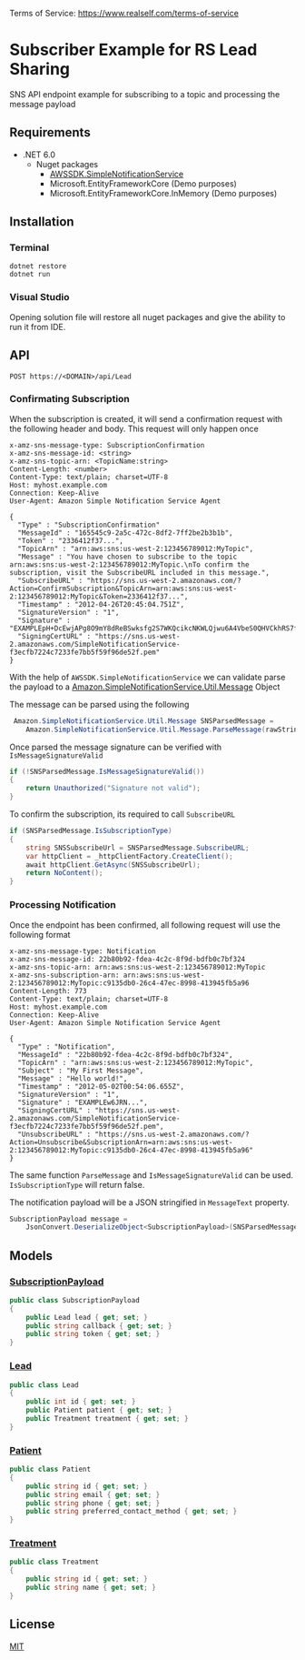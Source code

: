 Terms of Service: https://www.realself.com/terms-of-service


# Subscriber Example for RS Lead Sharing

SNS API endpoint example for subscribing to a topic and processing the message payload

## Requirements

- .NET 6.0
  - Nuget packages
    - [AWSSDK.SimpleNotificationService](https://docs.aws.amazon.com/sdkfornet/v3/apidocs/items/SNS/NSNS.html)
    - Microsoft.EntityFrameworkCore (Demo purposes)
    - Microsoft.EntityFrameworkCore.InMemory (Demo purposes)

## Installation

### Terminal

```properties
dotnet restore
dotnet run
```

### Visual Studio

Opening solution file will restore all nuget packages and give the ability to run it from IDE.

## API

`POST https://<DOMAIN>/api/Lead`

### Confirmating Subscription
When the subscription is created, it will send a confirmation request with the following header and body.
This request will only happen once

```http
x-amz-sns-message-type: SubscriptionConfirmation
x-amz-sns-message-id: <string>
x-amz-sns-topic-arn: <TopicName:string>
Content-Length: <number>
Content-Type: text/plain; charset=UTF-8
Host: myhost.example.com
Connection: Keep-Alive
User-Agent: Amazon Simple Notification Service Agent

{
  "Type" : "SubscriptionConfirmation"
  "MessageId" : "165545c9-2a5c-472c-8df2-7ff2be2b3b1b",
  "Token" : "2336412f37...",
  "TopicArn" : "arn:aws:sns:us-west-2:123456789012:MyTopic",
  "Message" : "You have chosen to subscribe to the topic arn:aws:sns:us-west-2:123456789012:MyTopic.\nTo confirm the subscription, visit the SubscribeURL included in this message.",
  "SubscribeURL" : "https://sns.us-west-2.amazonaws.com/?Action=ConfirmSubscription&TopicArn=arn:aws:sns:us-west-2:123456789012:MyTopic&Token=2336412f37...",
  "Timestamp" : "2012-04-26T20:45:04.751Z",
  "SignatureVersion" : "1",
  "Signature" : "EXAMPLEpH+DcEwjAPg8O9mY8dReBSwksfg2S7WKQcikcNKWLQjwu6A4VbeS0QHVCkhRS7fUQvi2egU3N858fiTDN6bkkOxYDVrY0Ad8L10Hs3zH81mtnPk5uvvolIC1CXGu43obcgFxeL3khZl8IKvO61GWB6jI9b5+gLPoBc1Q=",
  "SigningCertURL" : "https://sns.us-west-2.amazonaws.com/SimpleNotificationService-f3ecfb7224c7233fe7bb5f59f96de52f.pem"
}
```

With the help of `AWSSDK.SimpleNotificationService` we can validate parse the payload to a [Amazon.SimpleNotificationService.Util.Message](https://docs.aws.amazon.com/sdkfornet/v3/apidocs/items/SNS/TMessage.html) Object

The message can be parsed using the following

```csharp
 Amazon.SimpleNotificationService.Util.Message SNSParsedMessage =
    Amazon.SimpleNotificationService.Util.Message.ParseMessage(rawStringPayload);
```

Once parsed the message signature can be verified with `IsMessageSignatureValid`
```csharp
if (!SNSParsedMessage.IsMessageSignatureValid())
{
    return Unauthorized("Signature not valid");
}
```

To confirm the subscription, its required to call `SubscribeURL`

```csharp
if (SNSParsedMessage.IsSubscriptionType)
{
    string SNSSubscribeUrl = SNSParsedMessage.SubscribeURL;
    var httpClient = _httpClientFactory.CreateClient();
    await httpClient.GetAsync(SNSSubscribeUrl);
    return NoContent();
}
```


### Processing Notification

Once the endpoint has been confirmed, all following request will use the following format
```http
x-amz-sns-message-type: Notification
x-amz-sns-message-id: 22b80b92-fdea-4c2c-8f9d-bdfb0c7bf324
x-amz-sns-topic-arn: arn:aws:sns:us-west-2:123456789012:MyTopic
x-amz-sns-subscription-arn: arn:aws:sns:us-west-2:123456789012:MyTopic:c9135db0-26c4-47ec-8998-413945fb5a96
Content-Length: 773
Content-Type: text/plain; charset=UTF-8
Host: myhost.example.com
Connection: Keep-Alive
User-Agent: Amazon Simple Notification Service Agent

{
  "Type" : "Notification",
  "MessageId" : "22b80b92-fdea-4c2c-8f9d-bdfb0c7bf324",
  "TopicArn" : "arn:aws:sns:us-west-2:123456789012:MyTopic",
  "Subject" : "My First Message",
  "Message" : "Hello world!",
  "Timestamp" : "2012-05-02T00:54:06.655Z",
  "SignatureVersion" : "1",
  "Signature" : "EXAMPLEw6JRN...",
  "SigningCertURL" : "https://sns.us-west-2.amazonaws.com/SimpleNotificationService-f3ecfb7224c7233fe7bb5f59f96de52f.pem",
  "UnsubscribeURL" : "https://sns.us-west-2.amazonaws.com/?Action=Unsubscribe&SubscriptionArn=arn:aws:sns:us-west-2:123456789012:MyTopic:c9135db0-26c4-47ec-8998-413945fb5a96"
}
```

The same function `ParseMessage` and `IsMessageSignatureValid` can be used.
`IsSubscriptionType` will return false.

The notification payload will be a JSON stringified in `MessageText` property.

```csharp
SubscriptionPayload message =
    JsonConvert.DeserializeObject<SubscriptionPayload>(SNSParsedMessage.MessageText);
```


## Models

### [SubscriptionPayload](Models/SubscriptionPayload.cs)
```csharp
public class SubscriptionPayload
{
    public Lead lead { get; set; }
    public string callback { get; set; }
    public string token { get; set; }
}
```
### [Lead](Models/Lead.cs)
```csharp
public class Lead
{
    public int id { get; set; }
    public Patient patient { get; set; }
    public Treatment treatment { get; set; }
}
```
### [Patient](Models/Patient.cs)
```csharp
public class Patient
{
    public string id { get; set; }
    public string email { get; set; }
    public string phone { get; set; }
    public string preferred_contact_method { get; set; }
}
```
### [Treatment](Models/Treatment.cs)
```csharp
public class Treatment
{
    public string id { get; set; }
    public string name { get; set; }
}
```



## License
[MIT](LICENSE.md)
